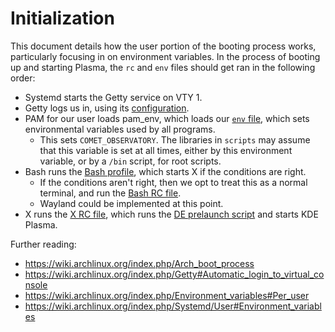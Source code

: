 # Initialization
This document details how the user portion of the booting process works, particularly focusing in on environment variables. In the process of booting up and starting Plasma, the `rc` and `env` files should get ran in the following order:
- Systemd starts the Getty service on VTY 1.
- Getty logs us in, using its [configuration](/config/systemd-overrides/getty-autologin.conf).
- PAM for our user loads pam_env, which loads our [`env` file](/config/pam-environment.env), which sets environmental variables used by all programs.
  - This sets `COMET_OBSERVATORY`. The libraries in `scripts` may assume that this variable is set at all times, either by this environment variable, or by a `/bin` script, for root scripts.
- Bash runs the [Bash profile](/scripts/bash/bash_profile.sh), which starts X if the conditions are right.
  - If the conditions aren't right, then we opt to treat this as a normal terminal, and run the [Bash RC file](/scripts/bash/bash_rc.sh).
  - Wayland could be implemented at this point.
- X runs the [X RC file](/scripts/x/x_rc.sh), which runs the [DE prelaunch script](/bin/before-de-launch) and starts KDE Plasma.

Further reading:
- https://wiki.archlinux.org/index.php/Arch_boot_process
- https://wiki.archlinux.org/index.php/Getty#Automatic_login_to_virtual_console
- https://wiki.archlinux.org/index.php/Environment_variables#Per_user
- https://wiki.archlinux.org/index.php/Systemd/User#Environment_variables
